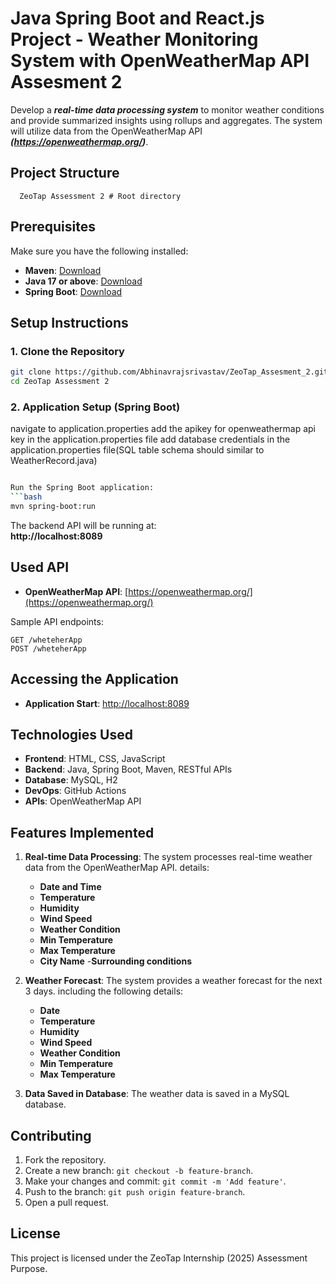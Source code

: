 # Java Spring Boot and React.js Project - Weather Monitoring System with OpenWeatherMap API Assesment 2

Develop a ***real-time data processing system*** to monitor weather conditions and provide
summarized insights using rollups and aggregates. The system will utilize data from the
OpenWeatherMap API ***(https://openweathermap.org/)***.



## Project Structure
```
  ZeoTap Assessment 2 # Root directory
```

## Prerequisites

Make sure you have the following installed:
- **Maven**: [Download](https://maven.apache.org/download.cgi)
- **Java 17 or above**: [Download](https://www.oracle.com/java/technologies/javase-jdk17-downloads.html)
- **Spring Boot**: [Download](https://spring.io/projects/spring-boot)

## Setup Instructions

### 1. Clone the Repository
```bash
git clone https://github.com/Abhinavrajsrivastav/ZeoTap_Assesment_2.git
cd ZeoTap Assessment 2
```


### 2. Application Setup (Spring Boot)
navigate to application.properties
add the apikey for openweathermap api key in the application.properties file
add database credentials in the application.properties file(SQL table schema should similar to WeatherRecord.java)
```bash

Run the Spring Boot application:
```bash
mvn spring-boot:run
```
The backend API will be running at:  
**http://localhost:8089**

## Used API
- **OpenWeatherMap API**: [https://openweathermap.org/](https://openweathermap.org/)
  

Sample API endpoints:
```
GET /wheteherApp
POST /wheteherApp
```

## Accessing the Application

- **Application Start**: [http://localhost:8089](http://localhost:8089)  


## Technologies Used

- **Frontend**: HTML, CSS, JavaScript  
- **Backend**: Java, Spring Boot, Maven, RESTful APIs  
- **Database**: MySQL, H2  
- **DevOps**: GitHub Actions  
- **APIs**: OpenWeatherMap API

## Features Implemented

1. **Real-time Data Processing**: The system processes real-time weather data from the OpenWeatherMap API.
details: 
    - **Date and Time**
    - **Temperature**
    - **Humidity**
    - **Wind Speed**
    - **Weather Condition**
    - **Min Temperature**
    - **Max Temperature**
    - **City Name**
    -**Surrounding conditions**

2. **Weather Forecast**: The system provides a weather forecast for the next 3 days. including the following details:
    - **Date**
    - **Temperature**
    - **Humidity**
    - **Wind Speed**
    - **Weather Condition**
    - **Min Temperature**
    - **Max Temperature**

3. **Data Saved in Database**: The weather data is saved in a MySQL database.

## Contributing

1. Fork the repository.  
2. Create a new branch: `git checkout -b feature-branch`.  
3. Make your changes and commit: `git commit -m 'Add feature'`.  
4. Push to the branch: `git push origin feature-branch`.  
5. Open a pull request.

## License

This project is licensed under the ZeoTap Internship (2025) Assessment Purpose.
